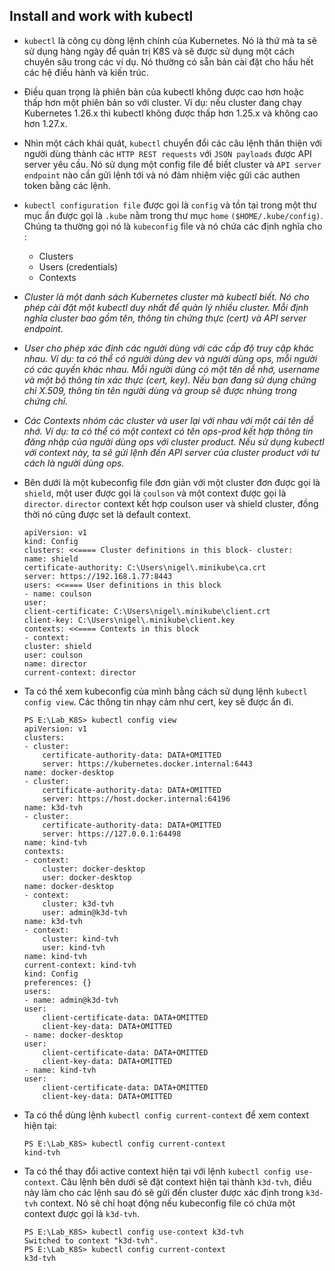 ## Install and work with kubectl

- `kubectl` là công cụ dòng lệnh chính của Kubernetes. Nó là thứ mà ta sẽ sử dụng hàng ngày để quản trị K8S và sẽ được sử dụng một cách chuyên sâu trong các ví dụ. Nó thường có sẵn bản cài đặt cho hầu hết các hệ điều hành và kiến trúc.
- Điều quan trọng là phiên bản của kubectl không được cao hơn hoặc thấp hơn một phiên bản so với cluster. Ví dụ: nếu cluster đang chạy Kubernetes 1.26.x thì kubectl không được thấp hơn 1.25.x và không cao hơn 1.27.x.
- Nhìn một cách khái quát, `kubectl` chuyển đổi các câu lệnh thân thiện với người dùng thành các `HTTP REST requests` với `JSON payloads` được API server yêu cầu. Nó sử dụng một config file để biết cluster và `API server endpoint` nào cần gửi lệnh tới và nó đảm nhiệm việc gửi các authen token bằng các lệnh.
- `kubectl configuration file` được gọi là `config` và tồn tại trong một thư mục ẩn được gọi là `.kube` nằm trong thư mục `home` `($HOME/.kube/config)`. Chúng ta thường gọi nó là `kubeconfig` file và nó chứa các định nghĩa cho :
    - Clusters
    - Users (credentials)
    - Contexts

- *Cluster là một danh sách Kubernetes cluster mà kubectl biết. Nó cho phép cài đặt một kubectl duy nhất để quản lý nhiều cluster. Mỗi định nghĩa cluster bao gồm tên, thông tin chứng thực (cert) và API server endpoint.*
- *User cho phép xác định các người dùng với các cấp độ truy cập khác nhau. Ví dụ: ta có thể có người dùng dev và người dùng ops, mỗi người có các quyền khác nhau. Mỗi người dùng có một tên dễ nhớ, username và một bộ thông tin xác thực (cert, key). Nếu bạn đang sử dụng chứng chỉ X.509, thông tin tên người dùng và group sẽ được nhúng trong chứng chỉ.*
- *Các Contexts nhóm các cluster và user lại với nhau với một cái tên dễ nhớ. Ví dụ: ta có thể có một context có tên ops-prod kết hợp thông tin đăng nhập của người dùng ops với cluster product. Nếu sử dụng kubectl với context này, ta sẽ gửi lệnh đến API server của cluster product với tư cách là người dùng ops.*

- Bên dưới là một kubeconfig file đơn giản với một cluster đơn được gọi là `shield`, một user được gọi là `coulson` và một context được gọi là `director`. `director` context kết hợp coulson user và shield cluster, đồng thời nó cũng được set là default context.

    ```
    apiVersion: v1
    kind: Config
    clusters: <<==== Cluster definitions in this block- cluster:
    name: shield
    certificate-authority: C:\Users\nigel\.minikube\ca.crt
    server: https://192.168.1.77:8443
    users: <<==== User definitions in this block
    - name: coulson
    user:
    client-certificate: C:\Users\nigel\.minikube\client.crt
    client-key: C:\Users\nigel\.minikube\client.key
    contexts: <<==== Contexts in this block
    - context:
    cluster: shield
    user: coulson
    name: director
    current-context: director
    ```

- Ta có thể xem kubeconfig của mình bằng cách sử dụng lệnh `kubectl config view`. Các thông tin nhạy cảm như cert, key sẽ được ẩn đi.

    ```
    PS E:\Lab_K8S> kubectl config view
    apiVersion: v1
    clusters:
    - cluster:
        certificate-authority-data: DATA+OMITTED
        server: https://kubernetes.docker.internal:6443
    name: docker-desktop
    - cluster:
        certificate-authority-data: DATA+OMITTED
        server: https://host.docker.internal:64196
    name: k3d-tvh
    - cluster:
        certificate-authority-data: DATA+OMITTED
        server: https://127.0.0.1:64498
    name: kind-tvh
    contexts:
    - context:
        cluster: docker-desktop
        user: docker-desktop
    name: docker-desktop
    - context:
        cluster: k3d-tvh
        user: admin@k3d-tvh
    name: k3d-tvh
    - context:
        cluster: kind-tvh
        user: kind-tvh
    name: kind-tvh
    current-context: kind-tvh
    kind: Config
    preferences: {}
    users:
    - name: admin@k3d-tvh
    user:
        client-certificate-data: DATA+OMITTED
        client-key-data: DATA+OMITTED
    - name: docker-desktop
    user:
        client-certificate-data: DATA+OMITTED
        client-key-data: DATA+OMITTED
    - name: kind-tvh
    user:
        client-certificate-data: DATA+OMITTED
        client-key-data: DATA+OMITTED
    ```

- Ta có thể dùng lệnh `kubectl config current-context` để xem context hiện tại:
    ```
    PS E:\Lab_K8S> kubectl config current-context
    kind-tvh
    ```

- Ta có thể thay đổi active context hiện tại với lệnh `kubectl config use-context`. Câu lệnh bên dưới sẽ đặt context hiện tại thành `k3d-tvh`, điều này làm cho các lệnh sau đó sẽ gửi đến cluster được xác định trong `k3d-tvh` context. Nó sẽ chỉ hoạt động nếu kubeconfig file có chứa một context được gọi là `k3d-tvh`.
    ```
    PS E:\Lab_K8S> kubectl config use-context k3d-tvh
    Switched to context "k3d-tvh".
    PS E:\Lab_K8S> kubectl config current-context
    k3d-tvh
    ```